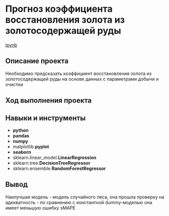 # Прогноз коэффициента восстановления золота из золотосодержащей руды

[ipynb](https://github.com/mvs834/Yandex.Practicum-RUS/blob/a71ed4f6529a26665b95f65eb1ba82da2f07423b/Gold%20recovery%20prediction/Gold_recovery_prediction.ipynb)

## Описание проекта

Необходимо предсказать коэффициент восстановления золота из золотосодержащей руды на основе данных с параметрами добычи и очистки

## Ход выполнения проекта
### 

## Навыки и инструменты

- **python**
- **pandas**
- **numpy**
- matplotlib.**pyplot**
- **seaborn**
- sklearn.linear_model.**LinearRegression**
- sklearn.tree.**DecisionTreeRegressor**
- sklearn.ensemble.**RandomForestRegressor**



## Вывод

Наилучшая модель - модель случайного леса, она прошла проверку на адекватность - по сравнению с константной dummy-моделью она имеет меньшую ошибку sMAPE
